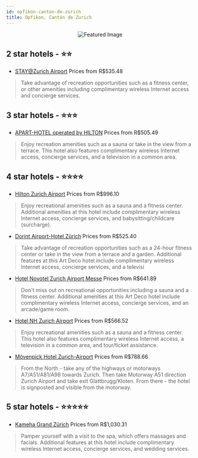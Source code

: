 ```yaml
---
id: opfikon-canton-de-zurich
title: Opfikon, Cantón de Zurich
---
```


<center><img src="https://i.travelapi.com/hotels/1000000/10000/1200/1128/7c20473c_z.jpg" alt="Featured Image" /></center>


##  2 star hotels - ⭐️⭐️

-    [STAY@Zurich Airport](https://www.hurb.com/br/hotels/opfikon/stay-zurich-airport-JNP-JP848582?cmp=18055) Prices from R$535.48
   > Take advantage of recreation opportunities such as a fitness center, or other amenities including complimentary wireless Internet access and concierge services.

##  3 star hotels - ⭐️⭐️⭐️

-    [APART-HOTEL operated by HILTON](https://www.hurb.com/br/hotels/opfikon/apart-hotel-operated-by-hilton-JNP-JP459091?cmp=18055) Prices from R$505.49
   > Enjoy recreation amenities such as a sauna or take in the view from a terrace. This hotel also features complimentary wireless Internet access, concierge services, and a television in a common area.

##  4 star hotels - ⭐️⭐️⭐️⭐️

-    [Hilton Zurich Airport](https://www.hurb.com/br/hotels/opfikon/hilton-zurich-airport-JNP-JP131357?cmp=18055) Prices from R$996.10
   > Enjoy recreational amenities such as a sauna and a fitness center. Additional amenities at this hotel include complimentary wireless Internet access, concierge services, and babysitting/childcare (surcharge).
-    [Dorint Airport-Hotel Zürich](https://www.hurb.com/br/hotels/opfikon/dorint-airport-hotel-zurich-JNP-JP006490?cmp=18055) Prices from R$525.40
   > Take advantage of recreation opportunities such as a 24-hour fitness center or take in the view from a terrace and a garden. Additional features at this Art Deco hotel include complimentary wireless Internet access, concierge services, and a televisi
-    [Hotel Novotel Zurich Airport Messe](https://www.hurb.com/br/hotels/opfikon/hotel-novotel-zurich-airport-messe-JNP-JP063944?cmp=18055) Prices from R$641.89
   > Don't miss out on recreational opportunities including a sauna and a fitness center. Additional amenities at this Art Deco hotel include complimentary wireless Internet access, concierge services, and an arcade/game room.
-    [Hotel NH Zurich Airport](https://www.hurb.com/br/hotels/opfikon/hotel-nh-zurich-airport-JNP-JP063913?cmp=18055) Prices from R$566.52
   > Enjoy recreational amenities such as a sauna and a fitness center. This hotel also features complimentary wireless Internet access, a television in a common area, and tour/ticket assistance.
-    [Mövenpick Hotel Zurich-Airport‎](https://www.hurb.com/br/hotels/opfikon/movenpick-hotel-zurich-airport-JNP-JP023198?cmp=18055) Prices from R$788.66
   > From the North - take any of the highways or motorways A7/A51/A81/A98 towards Zurich. Then take Motorway A51 direction Zurich Airport and take exit Glattbrugg/Kloten. From there - the hotel is signposted and visible from the motorway.

##  5 star hotels - ⭐️⭐️⭐️⭐️⭐️

-    [Kameha Grand Zürich](https://www.hurb.com/br/hotels/opfikon/kameha-grand-zurich-JNP-JP991781?cmp=18055) Prices from R$1,030.31
   > Pamper yourself with a visit to the spa, which offers massages and facials. Additional features at this hotel include complimentary wireless Internet access, concierge services, and wedding services.
